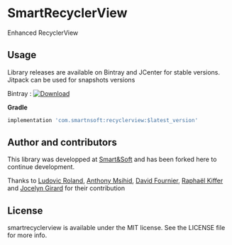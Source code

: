 # SmartRecyclerView

Enhanced RecyclerView

## Usage

Library releases are available on Bintray and JCenter for stable versions. Jitpack can be used for snapshots versions

Bintray : [ ![Download](https://api.bintray.com/packages/n0tnull/maven/smartrecyclerview/images/download.svg) ](https://bintray.com/n0tnull/maven/smartrecyclerview/_latestVersion)

**Gradle**

```groovy
implementation 'com.smartnsoft:recyclerview:$latest_version'
```

## Author and contributors

This library was developped at [Smart&Soft](https://github.com/smartnsoft) and has been forked here to continue development.

Thanks to [Ludovic Roland](https://github.com/ludovicroland), [Anthony Msihid](https://github.com/Maltyz), [David Fournier](https://github.com/david-fournier-smartnsoft), [Raphaël Kiffer](https://github.com/ArchOrn) and [Jocelyn Girard](https://github.com/jocelyngirard) for their contribution

## License

smartrecyclerview is available under the MIT license. See the LICENSE file for more info.